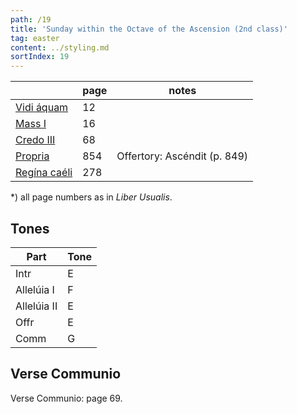 ```yaml
---
path: /19
title: 'Sunday within the Octave of the Ascension (2nd class)'
tag: easter
content: ../styling.md
sortIndex: 19
---
```


|   | page | notes   |
|---|---|---|
| [Vidi áquam](/pdf/vidi-aquam.pdf) | 12 ||
| [Mass I](/pdf/i.pdf) | 16 ||
| [Credo III](/pdf/credo-iii.pdf) | 68 ||
| [Propria](/pdf/sunday-within-octave-of-the-ascension.pdf)  | 854 | Offertory: Ascéndit (p. 849) |
| [Regína caéli](/pdf/ave-regina-caelorum.pdf)  | 278  ||

*) all page numbers as in _Liber Usualis_.

## Tones

| Part  | Tone |
|---|---|
| Intr | E |
| Allelúia I | F |
| Allelúia II | E |
| Offr | E |
| Comm | G |

## Verse Communio
Verse Communio: page 69.
